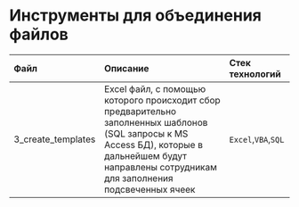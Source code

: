 # Инструменты для объединения файлов
| Файл | Описание | Стек технологий | 
| :---------------------- | :---------------------- | :---------------------- |
| 3_create_templates | Excel файл, с помощью которого происходит сбор предварительно заполненных шаблонов (SQL запросы к MS Access БД), которые в дальнейшем будут направлены сотрудникам для заполнения подсвеченных ячеек | `Excel`,`VBA`,`SQL` |